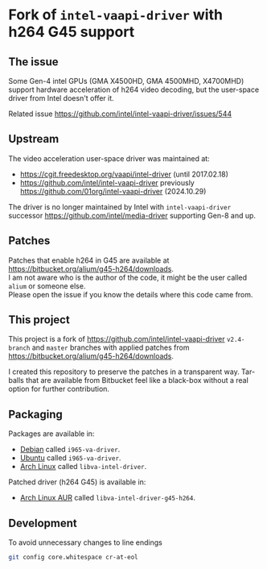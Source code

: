# Fork of `intel-vaapi-driver` with h264 G45 support

## The issue

Some Gen-4 intel GPUs (GMA X4500HD, GMA 4500MHD, X4700MHD) support hardware acceleration of h264 video decoding, but the user-space driver from Intel doesn't offer it.

Related issue https://github.com/intel/intel-vaapi-driver/issues/544

## Upstream

The video acceleration user-space driver was maintained at:
- https://cgit.freedesktop.org/vaapi/intel-driver (until 2017.02.18)
- https://github.com/intel/intel-vaapi-driver previously https://github.com/01org/intel-vaapi-driver (2024.10.29)

The driver is no longer maintained by Intel with `intel-vaapi-driver` successor https://github.com/intel/media-driver supporting Gen-8 and up.

## Patches

Patches that enable h264 in G45 are available at https://bitbucket.org/alium/g45-h264/downloads.  
I am not aware who is the author of the code, it might be the user called `alium` or someone else.  
Please open the issue if you know the details where this code came from.

## This project

This project is a fork of https://github.com/intel/intel-vaapi-driver `v2.4-branch` and `master` branches with applied patches from https://bitbucket.org/alium/g45-h264/downloads.

I created this repository to preserve the patches in a transparent way. Tar-balls that are available from Bitbucket feel like a black-box without a real option for further contribution.

## Packaging

Packages are available in:
- [Debian](https://packages.debian.org/search?keywords=i965-va-driver) called `i965-va-driver`.
- [Ubuntu](https://launchpad.net/ubuntu/+source/intel-vaapi-driver) called `i965-va-driver`.
- [Arch Linux](https://archlinux.org/packages/extra/x86_64/libva-intel-driver) called `libva-intel-driver`.

Patched driver (h264 G45) is available in:
- [Arch Linux AUR](https://aur.archlinux.org/packages/libva-intel-driver-g45-h264) called `libva-intel-driver-g45-h264`.

## Development

To avoid unnecessary changes to line endings

```sh
git config core.whitespace cr-at-eol
```
